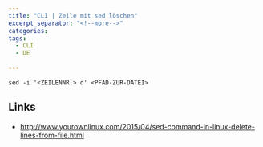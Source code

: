 ```yaml
---
title: "CLI | Zeile mit sed löschen"
excerpt_separator: "<!--more-->"
categories:
tags:
  - CLI
  - DE
  
---
```


```
sed -i '<ZEILENNR.> d' <PFAD-ZUR-DATEI>
```



## Links

* http://www.yourownlinux.com/2015/04/sed-command-in-linux-delete-lines-from-file.html



